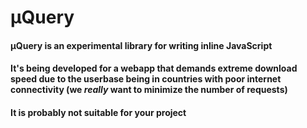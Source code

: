 # µQuery

#### µQuery is an experimental library for writing inline JavaScript
#### It's being developed for a webapp that demands extreme download speed due to the userbase being in countries with poor internet connectivity (we *really* want to minimize the number of requests)
#### It is probably not suitable for your project
